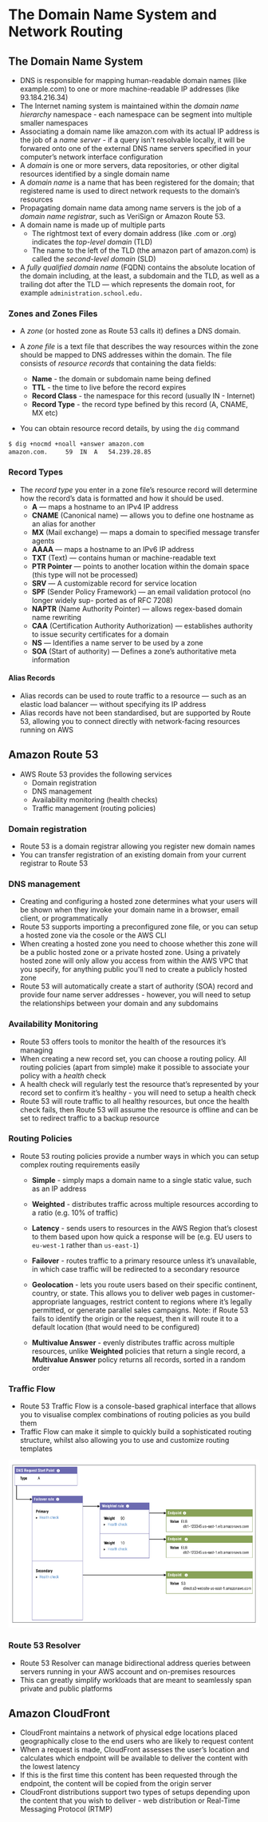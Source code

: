 # The Domain Name System and Network Routing





## The Domain Name System

- DNS is responsible for mapping human-readable domain names (like example.com) to one or more machine-readable IP addresses (like 93.184.216.34)
- The Internet naming system is maintained within the *domain name hierarchy* namespace - each namespace can be segment into multiple smaller namespaces
- Associating a domain name like amazon.com with its actual IP address is the job of a *name server* - if a query isn't resolvable locally, it will be forwared onto one of the external DNS name servers specified in your computer’s network interface configuration
- A *domain* is one or more servers, data repositories, or other digital resources identified by a single domain name
-  A *domain name* is a name that has been registered for the domain; that registered name is used to direct network requests to the domain’s resources
- Propagating domain name data among name servers is the job of a *domain name registrar*, such as VeriSign or Amazon Route 53.
- A domain name is made up of multiple parts
  - The rightmost text of every domain address (like .com or .org) indicates the *top-level domain* (TLD)
  - The name to the left of the TLD (the amazon part of amazon.com) is called the *second-level domain* (SLD)
- A *fully qualified domain name* (FQDN) contains the absolute location of the domain including, at the least, a subdomain and the TLD, as well as a trailing dot after the TLD — which represents the domain root, for example `administration.school.edu.`

### Zones and Zones Files

- A *zone* (or hosted zone as Route 53 calls it) defines a DNS domain. 
- A *zone file* is a text file that describes the way resources within the zone should be mapped to DNS addresses within the domain. The file consists of *resource records* that containing the data fields:
  - **Name** - the domain or subdomain name being defined
  - **TTL** - the time to live before the record expires
  - **Record Class** - the namespace for this record (usually IN - Internet)
  - **Record Type** - the record type befined by this record (A, CNAME, MX etc)

- You can obtain resource record details, by using the `dig` command

```shell
$ dig +nocmd +noall +answer amazon.com
amazon.com.		59	IN	A	54.239.28.85
```

### Record Types

- The *record type* you enter in a zone file’s resource record will determine how the record’s data is formatted and how it should be used.
  - **A** — maps a hostname to an IPv4 IP address
  - **CNAME** (Canonical name) — allows you to define one hostname as an alias for another
  - **MX** (Mail exchange) — maps a domain to specified message transfer agents
  - **AAAA** — maps a hostname to an IPv6 IP address
  - **TXT** (Text) — contains human or machine-readable text
  - **PTR Pointer** — points to another location within the domain space (this type will not be processed)
  - **SRV** — A customizable record for service location
  - **SPF** (Sender Policy Framework) — an email validation protocol (no longer widely sup- ported as of RFC 7208)
  - **NAPTR** (Name Authority Pointer) — allows regex-based domain name rewriting
  - **CAA** (Certification Authority Authorization) — establishes authority to issue security certificates for a domain
  - **NS** — Identifies a name server to be used by a zone
  - **SOA** (Start of authority) — Defines a zone’s authoritative meta information

#### Alias Records

- Alias records can be used to route traffic to a resource — such as an elastic load balancer — without specifying its IP address
- Alias records have not been standardised, but are supported by Route 53, allowing you to connect directly with network-facing resources running on AWS



## Amazon Route 53

- AWS Route 53 provides the following services
  - Domain registration
  - DNS management
  - Availability monitoring (health checks)
  - Traffic management (routing policies)

### Domain registration

- Route 53 is a domain registrar allowing you register new domain names
- You can transfer registration of an existing domain from your current registrar to Route 53

### DNS management

- Creating and configuring a hosted zone determines what your users will be shown when they invoke your domain name in a browser, email client, or programmatically
- Route 53 supports importing a preconfigured zone file, or you can setup a hosted zone via the cosole or the AWS CLI
- When creating a hosted zone you need to choose whether this zone will be a public hosted zone or a private hosted zone. Using a privately hosted zone will only allow you access from within the AWS VPC that you specify, for anything public you'll ned to create a publicly hosted zone
- Route 53 will automatically create a start of authority (SOA) record and provide four name server addresses - however, you will need to setup the relationships between your domain and any subdomains

### Availability Monitoring

- Route 53 offers tools to monitor the health of the resources it’s managing
- When creating a new record set, you can choose a routing policy. All routing policies (apart from simple) make it possible to associate your policy with a *health* check
- A health check will regularly test the resource that’s represented by your record set to confirm it’s healthy - you will need to setup a health check
- Route 53 will route traffic to all healthy resources, but once the health check fails, then Route 53 will assume the resource is offline and can be set to redirect traffic to a backup resource

### Routing Policies

- Route 53 routing policies provide a number ways in which you can setup complex routing requirements easily

  - **Simple** - simply maps a domain name to a single static value, such as an IP address

  - **Weighted** - distributes traffic across multiple resources according to a ratio (e.g. 10% of traffic)

  - **Latency** - sends users to resources in the AWS Region that’s closest to them based upon how quick a response will be (e.g. EU users to `eu-west-1` rather than `us-east-1`)

  - **Failover** - routes traffic to a primary resource unless it’s unavailable, in which case traffic will be redirected to a secondary resource

  - **Geolocation** - lets you route users based on their specific continent, country, or state. This allows you to deliver web pages in customer-appropriate languages, restrict content to regions where it’s legally permitted, or generate parallel sales campaigns. Note: if Route 53 fails to identify the origin or the request, then it will route it to a default location (that would need to be configured)

  - **Multivalue Answer** - evenly distributes traffic across multiple resources, unlike **Weighted** policies that return a single record, a **Multivalue Answer** policy returns all records, sorted in a random order

### Traffic Flow

- Route 53 Traffic Flow is a console-based graphical interface that allows you to visualise complex combinations of routing policies as you build them
- Traffic Flow can make it simple to quickly build a sophisticated routing structure, whilst also allowing you to use and customize routing templates

![traffic-flow](./traffic-flow.png)

### Route 53 Resolver

- Route 53 Resolver can manage bidirectional address queries between servers running in your AWS account and on-premises resources
- This can greatly simplify workloads that are meant to seamlessly span private and public platforms



## Amazon CloudFront

- CloudFront maintains a network of physical edge locations placed geographically close to the end users who are likely to request content
- When a request is made, CloudFront assesses the user’s location and calculates which endpoint will be available to deliver the content with the lowest latency
- If this is the first time this content has been requested through the endpoint, the content will be copied from the origin server
- CloudFront distributions support two types of setups depending upon the content that you wish to deliver - web distribution or Real-Time Messaging Protocol (RTMP)

